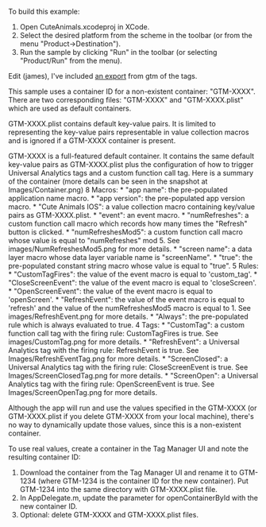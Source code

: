 To build this example:

  1. Open CuteAnimals.xcodeproj in XCode.
  2. Select the desired platform from the scheme in the toolbar (or from the
     menu "Product->Destination").
  3. Run the sample by clicking "Run" in the toolbar (or selecting "Product/Run"
     from the menu).

Edit (james), I've included [an export](./GTM-TTKZ4R_v23.json) from gtm of the tags.

This sample uses a container ID for a non-existent container: "GTM-XXXX".
There are two corresponding files: "GTM-XXXX" and "GTM-XXXX.plist" which
are used as default containers.

GTM-XXXX.plist contains default key-value pairs. It is limited to representing
the key-value pairs representable in value collection macros and is ignored if
a GTM-XXXX container is present.

GTM-XXXX is a full-featured default container. It contains the same default
key-value pairs as GTM-XXXX.plist plus the configuration of how to trigger
Universal Analytics tags and a custom function call tag. Here is a summary of
the container (more details can be seen in the snapshot at Images/Container.png)
   8 Macros:
      * "app name": the pre-populated application name macro.
      * "app version": the pre-populated app version macro.
      * "Cute Animals IOS": a value collection macro containing key/value pairs
        as GTM-XXXX.plist.
      * "event": an event macro.
      * "numRefreshes": a custom function call macro which records how many
        times the "Refresh" button is clicked.
      * "numRefreshesMod5": a custom function call macro whose value is equal
        to "numRefreshes" mod 5. See images/NumRefreshesMod5.png for more
        details.
      * "screen name": a data layer macro whose data layer variable name
        is "screenName".
      * "true": the pre-populated constant string macro whose value is equal to
        "true".
   5 Rules:
      * "CustomTagFires": the value of the event macro is equal to 'custom_tag'.
      * "CloseScreenEvent": the value of the event macro is equal to
        'closeScreen'.
      * "OpenScreenEvent": the value of the event macro is equal to
        'openScreen'.
      * "RefreshEvent": the value of the event macro is equal to 'refresh' and
        the value of the numRefreshesMod5 macro is equal to 1. See
        images/RefreshEvent.png for more details.
      * "Always": the pre-populated rule which is always evaluated to true.
   4 Tags:
      * "CustomTag": a custom function call tag with the firing rule:
        CustomTagFires is true. See images/CustomTag.png for more details.
      * "RefreshEvent": a Universal Analytics tag with the firing rule:
        RefreshEvent is true. See Images/RefreshEventTag.png for more details.
      * "ScreenClosed": a Universal Analytics tag with the firing rule:
        CloseScreenEvent is true. See Images/ScreenClosedTag.png for more
        details.
      * "ScreenOpen": a Universal Analytics tag with the firing rule:
        OpenScreenEvent is true. See Images/ScreenOpenTag.png for more
        details.

Although the app will run and use the values specified in the GTM-XXXX (or
GTM-XXXX.plist if you delete GTM-XXXX from your local machine), there's
no way to dynamically update those values, since this is a non-existent
container.

To use real values, create a container in the Tag Manager UI and note the
resulting container ID:

  1. Download the container from the Tag Manager UI and rename it to
     GTM-1234 (where GTM-1234 is the container ID for the new container).
     Put GTM-1234 into the same directory with GTM-XXXX.plist file.
  2. In AppDelegate.m, update the parameter for openContainerById with the
     new container ID.
  3. Optional: delete GTM-XXXX and GTM-XXXX.plist files.

